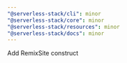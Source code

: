 ```yaml
---
"@serverless-stack/cli": minor
"@serverless-stack/core": minor
"@serverless-stack/resources": minor
"@serverless-stack/docs": minor
---
```


Add RemixSite construct
